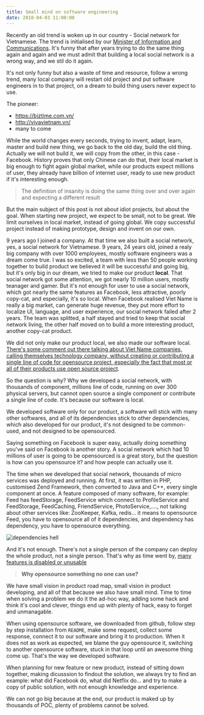 ```yaml
---
title: Small mind on software engineering
date: 2018-04-03 11:00:00 
---
```


Recently an old trend is woken up in our country - Social network for Vietnamese. The trend is initialised by our [Minister of Information and Communications](https://vnexpress.net/kinh-doanh/ong-nguyen-manh-hung-nen-lam-mang-xa-hoi-cong-cu-tim-kiem-thay-facebook-google-3952971.html). It's funny that after years trying to do the same thing again and again and we must admit that building a local social network is a wrong way, and we stil do it again. 

It's not only funny but also a waste of time and resource, follow a wrong trend, many local company will restart old project and put software engineers in to that project, on a dream to build thing users never expect to use. 

The pioneer: 

- https://biztime.com.vn/
- http://vivavietnam.vn/
- many to come

While the world changes every seconds, trying to invent, adapt, learn, master and build new thing, we go back to the old day, build the old thing. Actually we will not build it, we will copy from the other, in this case - Facebook. History proves that only Chinese can do that, their local market is big enough to fight again global market, while our products expect millions of user, they already have billion of internet user, ready to use new product if it's interesting enough. 

> The definition of insanity is doing the same thing over and over again and expecting a different result

But the main subject of this post is not about idiot projects, but about the goal. When starting new project, we expect to be small, not to be great. We limit ourselves in local market, instead of going global. We copy successful project instead of making prototype, design  and invent on our own. 

9 years ago I joined a company. At that time we also built a social network, yes, a social network for Vietnamese. 9 years, 24 years old, joined a realy big company with over 1000 employees, mostly software engineers was a dream come true. I was so excited, a team with less than 50 people working together to build product we believed it will be successful and going big, but it's only big in our dream, we tried to make our product **local**. That social network got some attention, we got nearly 10 million users, mostly teanager and gamer. But it's not enough for user to use a social network, which got nearly the same features as Facebook, less attractive, poorly copy-cat, and especially, it's so local. When Facebook realised Viet Name is really a big market, can generate huge revenue, they put more effort to localize UI, language, and user experience, our social network failed after 2 years. The team was splitted, a half stayed and tried to keep that social network living, the other half moved on to build a more interesting product, another copy-cat product. 

We did not only make our product local, we also made our software local. [There's some comment out there talking about Viet Name companies, calling themselves technology company, without creating or contributing a single line of code for opensource project, especially the fact that most or all of their products use open source project](https://vnhacker.blogspot.com/2019/06/chuyen-bay-gio-moi-ke-made-in-vietnam.html). 

So the question is why? Why we developed a social network, with thousands of component, millions line of code, running on over 300 physical servers, but cannot open source a single component or contribute a single line of code. It's because our software is local. 

We developed software only for our product, a software will stick with many other softwares, and all of its dependencies stick to other dependencies, which also developed for our product, it's not designed to be common-used, and not designed to be opensourced. 


Saying something on Facebook is super easy, actually doing something you've said on Facebook is another story. 
A social network which had 10 millions of user is going to be opensourced is a great story, but the question is how can you opensource it? and how people can actually use it. 

The time when we developed that social network, thousands of micro services was deployed and running. At first, it was written in PHP, customised Zend Framework, then converted to Java and C++, every single component at once. A feature composed of many software, for example: Feed has feedStorage, FeedService which connect to ProfileService and FeedStorage, FeedCaching, FriendService, PhotoService,...., not talking about other services like: ZooKeeper, Kafka, redis... it means to opensource Feed, you have to opensource all of it dependencies, and dependency has dependency, you have to opensource everything. 

![dependencies hell](http://i.imgur.com/fanTVix.png)

And it's not enough. There's not a single person of the company can deploy the whole product, not a single person. That's why as time went by, [many features is disabled or unusable](http://genk.vn/net/phan-2-mang-xa-hoi-zing-me-niem-tu-hao-nay-chi-con-la-thanh-pho-ma-20140330223401903.chn) 

> **Why opensource something no one can use?**


We have small vision in product road map, small vision in product developing, and all of that because we also have small mind. Time to time when solving a problem we do it the ad-hoc way, adding some hack and think it's cool and clever, things end up with plenty of hack, easy to forget and unmanagable. 

When using opensource software, we downloaded from github, follow step by step installation from `README`, make some request, collect some response, connect it to our software and bring it to production. When it does not as work as expected, we blame the guy opensource it, switching to another opensource software, stuck in that loop until an awesome thing come up. That's the way we developed software. 

When planning for new feature or new product, instead of sitting down together, making dicusssion to findout the solution, we always try to find an example: what did Facebook do, what did Netflix do... and try to make a copy of public solution, with not enough knowledge and experience. 

We can not go big because at the end, our product is maked up by thousands of POC, plenty of problems cannot be solved. 

